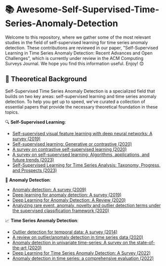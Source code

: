 # 📚 Awesome-Self-Supervised-Time-Series-Anomaly-Detection


Welcome to this repository, where we gather some of the most relevant studies in the field of self-supervised learning for time series anomaly detection. These contributions are reviewed in our paper, "Self-Supervised Learning in Time Series Anomaly Detection: Recent Advances and Open Challenges", which is currently under review in the ACM Computing Surveys Journal. We hope you find this information useful. Enjoy! 😊

## 📘 Theoretical Background

Self-Supervised Time Series Anomaly Detection is a specialized field that builds on two key areas: self-supervised learning and time series anomaly detection. To help you get up to speed, we've curated a collection of essential papers that provide the necessary theoretical foundation in these topics.

🔍 **Self-Supervised Learning**:


- [Self-supervised visual feature learning with deep neural networks: A survey (2019)](https://arxiv.org/pdf/1902.06162)
- [Self-supervised learning: Generative or contrastive (2020)](https://arxiv.org/pdf/2006.08218)
- [A survey on contrastive self-supervised learning (2020)](https://arxiv.org/pdf/2011.00362)
- [A survey on self-supervised learning: Algorithms, applications, and future trends (2023)](https://arxiv.org/pdf/2301.05712)
- [Self-Supervised Learning for Time Series Analysis: Taxonomy, Progress, and Prospects (2023)](https://arxiv.org/pdf/2306.10125)

🚨 **Anomaly Detection**: 

- [Anomaly detection: A survey (2009)](http://cucis.ece.northwestern.edu/projects/DMS/publications/AnomalyDetection.pdf)
- [Deep learning for anomaly detection: A survey (2019)](https://arxiv.org/pdf/1901.03407)
- [Deep Learning for Anomaly Detection: A Review (2020)](https://arxiv.org/pdf/2007.02500)
- [Analyzing rare event, anomaly, novelty and outlier detection terms under the supervised classification framework (2020)](https://bird.bcamath.org/bitstream/handle/20.500.11824/1011/AIR_Analyzing_plain.pdf;jsessionid=47DF8BA773E74D6981269A9792283F4E?sequence=1)

📈 **Time Series Anomaly Detection**:

- [Outlier detection for temporal data: A survey (2014)](https://www.microsoft.com/en-us/research/wp-content/uploads/2014/01/gupta14_tkde.pdf)
- [A review on outlier/anomaly detection in time series data (2020)](https://arxiv.org/pdf/2002.04236)
- [Anomaly detection in univariate time-series: A survey on the state-of-the-art (2020)](https://arxiv.org/pdf/2004.00433)
- [Deep Learning for Time Series Anomaly Detection: A Survey (2022)](https://arxiv.org/pdf/2211.05244)
- [Anomaly detection in time series: a comprehensive evaluation (2022)](https://www.vldb.org/pvldb/vol15/p1779-wenig.pdf)







